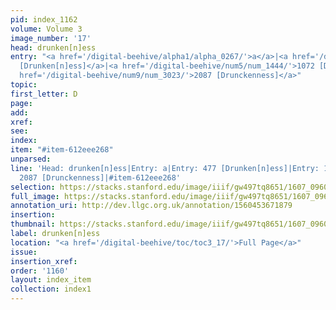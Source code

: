 ```yaml
---
pid: index_1162
volume: Volume 3
image_number: '17'
head: drunken[n]ess
entry: "<a href='/digital-beehive/alpha1/alpha_0267/'>a</a>|<a href='/digital-beehive/num2/num_0597/'>477
  [Drunken[n]ess]</a>|<a href='/digital-beehive/num5/num_1444/'>1072 [Drunken[n]ess]</a>|<a
  href='/digital-beehive/num9/num_3023/'>2087 [Drunckenness]</a>"
topic:
first_letter: D
page:
add:
xref:
see:
index:
item: "#item-612eee268"
unparsed:
line: 'Head: drunken[n]ess|Entry: a|Entry: 477 [Drunken[n]ess]|Entry: 1072 [Drunken[n]ess]|Entry:
  2087 [Drunckenness]|#item-612eee268'
selection: https://stacks.stanford.edu/image/iiif/gw497tq8651/1607_0960/1395,3543,790,158/full/0/default.jpg
full_image: https://stacks.stanford.edu/image/iiif/gw497tq8651/1607_0960/full/full/0/default.jpg
annotation_uri: http://dev.llgc.org.uk/annotation/1560453671879
insertion:
thumbnail: https://stacks.stanford.edu/image/iiif/gw497tq8651/1607_0960/1395,3543,790,158/150,/0/default.jpg
label: drunken[n]ess
location: "<a href='/digital-beehive/toc/toc3_17/'>Full Page</a>"
issue:
insertion_xref:
order: '1160'
layout: index_item
collection: index1
---
```

